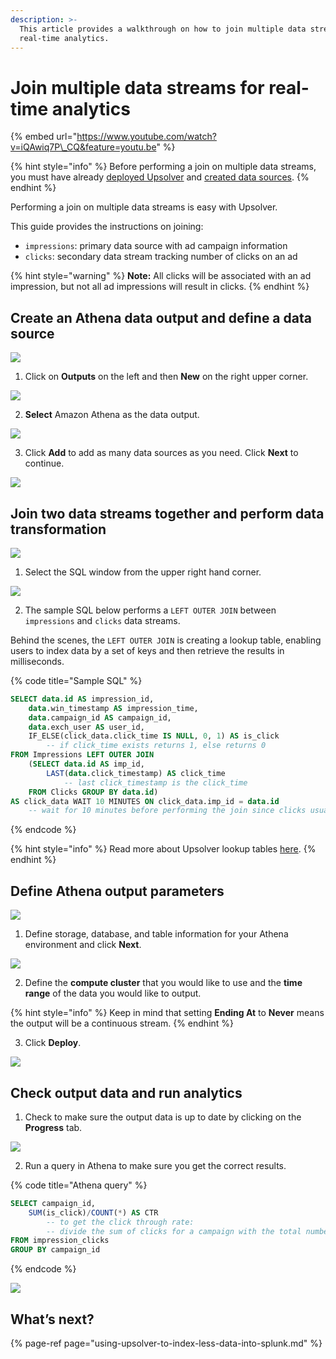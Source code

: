 ```yaml
---
description: >-
  This article provides a walkthrough on how to join multiple data streams for
  real-time analytics.
---
```


# Join multiple data streams for real-time analytics

{% embed url="https://www.youtube.com/watch?v=iQAwiq7P\_CQ&feature=youtu.be" %}

{% hint style="info" %}
Before performing a join on multiple data streams, you must have already [deployed Upsolver](../../start-using-upsolver/upsolver-deployment-guide.md) and [created data sources](../../../connecting-data-sources/amazon-aws-data-sources/amazon-s3-data-source/quick-guide-s3-data-source-1.md).
{% endhint %}

Performing a join on multiple data streams is easy with Upsolver. 

This guide provides the instructions on joining: 

* `impressions`: primary data source with ad campaign information
* `clicks`: secondary data stream tracking number of clicks on an ad

{% hint style="warning" %}
**Note:** All clicks will be associated with an ad impression, but not all ad impressions will result in clicks.
{% endhint %}

## Create an Athena data output and define a data source

![](../../../.gitbook/assets/image%20%28126%29.png)

1. Click on **Outputs** on the left and then **New** on the right upper corner.

![](../../../.gitbook/assets/screen-shot-2020-09-04-at-8.41.17-am.png)

2. **Select** Amazon Athena as the data output.

![](../../../.gitbook/assets/screen-shot-2020-09-05-at-11.14.26-am.png)

3. Click **Add** to add as many data sources as you need. Click **Next** to continue.

![](../../../.gitbook/assets/image%20%28111%29.png)

## Join two data streams together and perform data transformation

![](../../../.gitbook/assets/image%20%285%29.png)

1. Select the SQL window from the upper right hand corner.

![](../../../.gitbook/assets/screen-shot-2020-09-05-at-11.38.24-am.png)

2. The sample SQL below performs a `LEFT OUTER JOIN` between `impressions` and `clicks` data streams. 

Behind the scenes, the `LEFT OUTER JOIN` is creating a lookup table, enabling users to index data by a set of keys and then retrieve the results in milliseconds.

{% code title="Sample SQL" %}
```sql
SELECT data.id AS impression_id, 
    data.win_timestamp AS impression_time, 
    data.campaign_id AS campaign_id, 
    data.exch_user AS user_id, 
    IF_ELSE(click_data.click_time IS NULL, 0, 1) AS is_click 
        -- if click_time exists returns 1, else returns 0
FROM Impressions LEFT OUTER JOIN 
    (SELECT data.id AS imp_id, 
        LAST(data.click_timestamp) AS click_time 
            -- last click_timestamp is the click_time
    FROM Clicks GROUP BY data.id) 
AS click_data WAIT 10 MINUTES ON click_data.imp_id = data.id 
    -- wait for 10 minutes before performing the join since clicks usually arrive after impressions.
```
{% endcode %}

{% hint style="info" %}
Read more about Upsolver lookup tables [here](https://www.upsolver.com/blog/lookup-tables-decoupled-alternative-cassandra).
{% endhint %}

## Define Athena output parameters

![](../../../.gitbook/assets/image%20%2820%29.png)

1. Define storage, database, and table information for your Athena environment and click **Next**.

![](../../../.gitbook/assets/image%20%2813%29.png)

2. Define the **compute cluster** that you would like to use and the **time range** of the data you would like to output. 

{% hint style="info" %}
Keep in mind that setting **Ending At** to **Never** means the output will be a continuous stream. 
{% endhint %}

3. Click **Deploy**.

![](../../../.gitbook/assets/image%20%2848%29.png)

## Check output data and run analytics

1. Check to make sure the output data is up to date by clicking on the **Progress** tab.

![](../../../.gitbook/assets/image%20%2834%29.png)

2. Run a query in Athena to make sure you get the correct results.

{% code title="Athena query" %}
```sql
SELECT campaign_id, 
    SUM(is_click)/COUNT(*) AS CTR
        -- to get the click through rate: 
        -- divide the sum of clicks for a campaign with the total number of impressions 
FROM impression_clicks
GROUP BY campaign_id
```
{% endcode %}

![](../../../.gitbook/assets/image%20%2827%29.png)

## What’s next?

{% page-ref page="using-upsolver-to-index-less-data-into-splunk.md" %}

